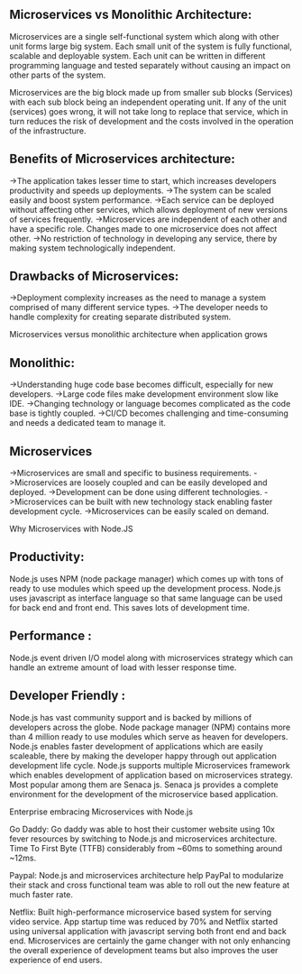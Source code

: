 Microservices vs Monolithic Architecture:
-----------------------------------------
Microservices are a single self-functional system which along with other unit forms large big system.
Each small unit of the system is fully functional, scalable and deployable system.
Each unit can be written in different programming language and tested separately without causing an impact on other parts of the system.

Microservices are the big block made up from smaller sub blocks (Services) with each sub block being an independent operating unit.
If any of the unit (services) goes wrong, it will not take long to replace that service, 
which in turn reduces the risk of development and the costs involved in the operation of the infrastructure.

Benefits of Microservices architecture:
---------------------------------------
->The application takes lesser time to start, which increases developers productivity and speeds up deployments.
->The system can be scaled easily and boost system performance.
->Each service can be deployed without affecting other services, which allows deployment of new versions of services frequently.
->Microservices are independent of each other and have a specific role. Changes made to one microservice does not affect other.
->No restriction of technology in developing any service, there by making system technologically independent.

Drawbacks of Microservices:
---------------------------
->Deployment complexity increases as the need to manage a system comprised of many different service types.
->The developer needs to handle complexity for creating separate distributed system.

Microservices versus monolithic architecture when application grows

Monolithic:
-----------
->Understanding huge code base becomes difficult, especially for new developers.
->Large code files make development environment slow like IDE.
->Changing technology or language becomes complicated as the code base is tightly coupled.
->CI/CD becomes challenging and time-consuming and needs a dedicated team to manage it.

Microservices
-------------
->Microservices are small and specific to business requirements.
->Microservices are loosely coupled and can be easily developed and deployed.
->Development can be done using different technologies.
->Microservices can be built with new technology stack enabling faster development cycle.
->Microservices can be easily scaled on demand.

Why Microservices with Node.JS

Productivity: 
-------------
Node.js uses NPM (node package manager) which comes up with tons of ready to use modules which speed up the development process.
Node.js uses javascript as interface language so that same language can be used for back end and front end. This saves lots of development time.

Performance :
-------------
 Node.js event driven I/O model along with microservices strategy which can handle an extreme amount of load with lesser response time.

Developer Friendly :
---------------------
Node.js has vast community support and is backed by millions of developers across the globe. 
Node package manager (NPM) contains more than 4 million ready to use modules which serve as heaven for developers. 
Node.js enables faster development of applications which are easily scaleable, there by making the developer happy through out application development life cycle.
Node.js supports multiple Microservices framework which enables development of application based on microservices strategy. Most popular among them are Senaca js.  Senaca js provides a complete environment for the development of the microservice based application.


Enterprise embracing Microservices with Node.js

Go Daddy:
Go daddy was able to host their customer website using 10x fever resources by switching to Node.js and microservices architecture.
 Time To First Byte (TTFB) considerably from ~60ms to something around ~12ms.

Paypal:
Node.js and microservices architecture help PayPal to modularize their stack and cross functional team was able to roll out the new feature at much faster rate.

Netflix:
Built high-performance microservice based system for serving video service.
App startup time was reduced by 70% and Netflix started using universal application with javascript serving both front end and back end.
Microservices are certainly the game changer with not only enhancing the overall experience of development teams but also improves the user experience of end users.